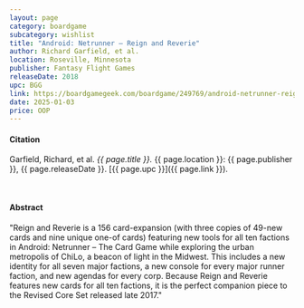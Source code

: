 ```yaml
---
layout: page
category: boardgame
subcategory: wishlist
title: "Android: Netrunner – Reign and Reverie"
author: Richard Garfield, et al.
location: Roseville, Minnesota
publisher: Fantasy Flight Games
releaseDate: 2018
upc: BGG
link: https://boardgamegeek.com/boardgame/249769/android-netrunner-reign-and-reverie
date: 2025-01-03
price: OOP
---
```


#### Citation

Garfield, Richard, et al. *{{ page.title }}.* {{ page.location }}: {{ page.publisher }}, {{ page.releaseDate }}. [{{ page.upc }}]({{ page.link }}).

<br>


#### Abstract

"Reign and Reverie is a 156 card-expansion (with three copies of 49-new cards and nine unique one-of cards) featuring new tools for all ten factions in Android: Netrunner – The Card Game while exploring the urban metropolis of ChiLo, a beacon of light in the Midwest. This includes a new identity for all seven major factions, a new console for every major runner faction, and new agendas for every corp. Because Reign and Reverie features new cards for all ten factions, it is the perfect companion piece to the Revised Core Set released late 2017."
